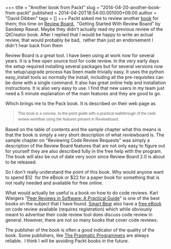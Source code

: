 +++
title = "Another book from Packt"
slug = "2014-04-20-another-book-from-packt"
published = 2014-04-20T18:54:00.001000+09:00
author = "David Dibben"
tags = []
+++
Packt asked me to review another
[book](http://www.packtpub.com/getting-started-with-reviewboard/book)
for them; this time on [Review Board.](http://www.reviewboard.org/) 
"Getting Started With Review Board" by Sandeep Rawat. Maybe they didn't
actually read my previous review of the QtCreator book. After I replied
that I would be happy to write an actual review, that would probably be
bad,  rather than just an endorsement I didn't hear back from them  
  
Review Board is a great tool. I have been using at work now for several
years. It is a free open source tool for code review. In the very early
days the setup required installing several packages but for several
versions now the setup/upgrade process has been made trivially easy. It
uses the python easy\_install tools so normally the install, including
all the pre-requisites can be done with a single command. It also has
great online help and installation instructions. It is also very easy to
use. I find that new users in my team just need a 5 minute explanation
of the main features and they are good to go.  
  
Which brings me to the Pack book. It is described on their web page as  

> <span
> style="background-color: white; font-family: sans-serif; font-size: 12px; line-height: 18px;">This
> book is a concise, to-the-point guide with a practical walkthrough of
> the code review workflow using the features present in
> Reviewboard. </span>

Based on the table of contents and the sample chapter what this means is
that the book is simply a very short description of what reviewboard is.
The sample chapter on "Reviewing Code Review Requests" was simply a
description of the Review Board features that are not only easy to
figure out for yourself they are also described fully in the free help
with the program. The book will also be out of date very soon since
Review Board 2.0 is about to be released.  
  
So I don't really understand the point of this book. Why would anyone
want to spend $12  for the eBook or $22 for a paper book for something
that is not really needed and available for free online.  
  
What would actually be useful is a book on how to do code reviews. Karl
Wieigers "[Peer Reviews in Software: A Practical
Guide](https://www.blogger.com/Peer%20Reviews%20in%20Software:%20A%20Practical%20Guide)"
is one of the best books on the subject that I have found. [Smart
Bear](http://smartbear.com/) also have a [free
eBook](http://smartbear.com/resources/ebooks/) on code review available
(requires registration) which while obviously meant to advertise their
code review tool does discuss code review in general. However, there are
not so many books that cover code reviews.  
  
The publisher of the book is often a good indicator of the quality of
the book. Some publishers, like [The Pragmatic
Programmers](https://pragprog.com/) are always reliable.  I think I will
be avoiding Packt books in the future.

